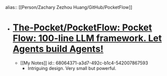 alias:: [[Person/Zachary Zezhou Huang/GitHub/PocketFlow]]

- # [The-Pocket/PocketFlow: Pocket Flow: 100-line LLM framework. Let Agents build Agents!](https://github.com/The-Pocket/PocketFlow)
	- [[My Notes]]
	  id:: 68064371-a3d7-492c-b1c4-542007867593
		- Intriguing design. Very small but powerful.
